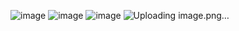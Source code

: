 ![image](https://github.com/user-attachments/assets/41237507-1f14-4b7f-87cf-c59d796552f3)
![image](https://github.com/user-attachments/assets/ba7f588e-aff8-42b5-9a1b-e8ba88922e34)
![image](https://github.com/user-attachments/assets/92c28541-d066-4152-af88-bed7ab9492dd)
![Uploading image.png…]()

